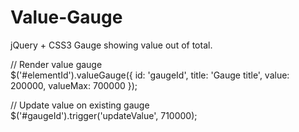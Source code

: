 Value-Gauge
===========

jQuery + CSS3 Gauge showing value out of total.

// Render value gauge<br>
$('#elementId').valueGauge({
	id: 'gaugeId',
	title: 'Gauge title',
	value: 200000,
	valueMax: 700000
});<br>

// Update value on existing gauge<br>
$('#gaugeId').trigger('updateValue', 710000);

